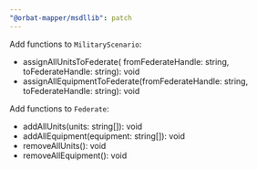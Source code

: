 ```yaml
---
"@orbat-mapper/msdllib": patch
---
```


Add functions to `MilitaryScenario`:

- assignAllUnitsToFederate( fromFederateHandle: string, toFederateHandle: string): void
- assignAllEquipmentToFederate(fromFederateHandle: string, toFederateHandle: string): void

Add functions to `Federate`:

- addAllUnits(units: string[]): void
- addAllEquipment(equipment: string[]): void
- removeAllUnits(): void
- removeAllEquipment(): void

